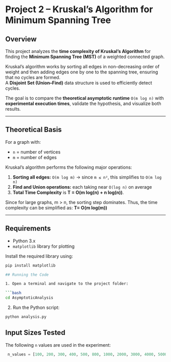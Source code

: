 # Project 2 – Kruskal’s Algorithm for Minimum Spanning Tree

## Overview

This project analyzes the **time complexity of Kruskal’s Algorithm** for finding the **Minimum Spanning Tree (MST)** of a weighted connected graph.

Kruskal’s algorithm works by sorting all edges in non-decreasing order of weight and then adding edges one by one to the spanning tree, ensuring that no cycles are formed.  
A **Disjoint Set (Union–Find)** data structure is used to efficiently detect cycles.

The goal is to compare the **theoretical asymptotic runtime** `O(m log n)` with **experimental execution times**, validate the hypothesis, and visualize both results.

---

## Theoretical Basis

For a graph with:
- `n` = number of vertices  
- `m` = number of edges

Kruskal’s algorithm performs the following major operations:

1. **Sorting all edges:** `O(m log m)` → since `m ≤ n²`, this simplifies to `O(m log n)`
2. **Find and Union operations:** each taking near `O(log n)` on average  
3. **Total Time Complexity** is **T = O(m log(n) + n log(n))**.

Since for large graphs, m > n, the sorting step dominates. Thus, the time complexity can be simplified as:
                                   **T= O(m log(m))**


---

## Requirements

* Python 3.x  
* `matplotlib` library for plotting

Install the required library using:

```bash
pip install matplotlib

## Running the Code

1. Open a terminal and navigate to the project folder:

```bash
cd AsymptoticAnalysis
```

2. Run the Python script:

```bash
python analysis.py
```

## Input Sizes Tested

The following `n` values are used in the experiment:

```python
 n_values = [100, 200, 300, 400, 500, 800, 1000, 2000, 3000, 4000, 5000]
```
